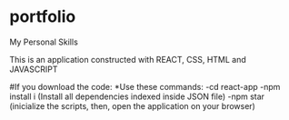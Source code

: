 # portfolio
My Personal Skills

This is an application constructed with REACT, CSS, HTML and JAVASCRIPT

#If you download the code:
*Use these commands:
-cd react-app
-npm install i (Install all dependencies indexed inside JSON file)
-npm star (inicialize the scripts, then, open the application on your browser)
